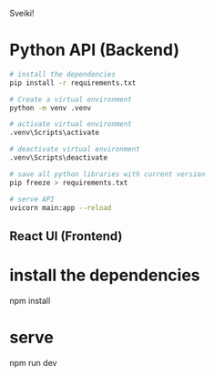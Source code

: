 Sveiki!

# Python API (Backend)

```bash
# install the dependencies
pip install -r requirements.txt
```

```bash
# Create a virtual environment
python -m venv .venv
```

```bash
# activate virtual environment
.venv\Scripts\activate
```

```bash
# deactivate virtual environment
.venv\Scripts\deactivate
```

```bash
# save all python libraries with current version
pip freeze > requirements.txt
```

```bash
# serve API
uvicorn main:app --reload
```

## React UI (Frontend)

# install the dependencies
npm install

# serve
npm run dev
